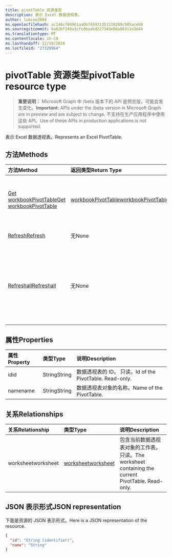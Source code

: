 ```yaml
---
title: pivotTable 资源类型
description: 表示 Excel 数据透视表。
author: lumine2008
ms.openlocfilehash: ac148cf84961aa0b745931351218289c985aceb0
ms.sourcegitcommit: 6a82bf240a3cfc0baabd227349e08a08311e3d44
ms.translationtype: MT
ms.contentlocale: zh-CN
ms.lasthandoff: 12/18/2018
ms.locfileid: "27328964"
---
```

# <a name="pivottable-resource-type"></a><span data-ttu-id="9b33a-103">pivotTable 资源类型</span><span class="sxs-lookup"><span data-stu-id="9b33a-103">pivotTable resource type</span></span>

> <span data-ttu-id="9b33a-104">**重要说明：** Microsoft Graph 中 /beta 版本下的 API 是预览版，可能会发生变化。</span><span class="sxs-lookup"><span data-stu-id="9b33a-104">**Important:** APIs under the /beta version in Microsoft Graph are in preview and are subject to change.</span></span> <span data-ttu-id="9b33a-105">不支持在生产应用程序中使用这些 API。</span><span class="sxs-lookup"><span data-stu-id="9b33a-105">Use of these APIs in production applications is not supported.</span></span>

<span data-ttu-id="9b33a-106">表示 Excel 数据透视表。</span><span class="sxs-lookup"><span data-stu-id="9b33a-106">Represents an Excel PivotTable.</span></span>

## <a name="methods"></a><span data-ttu-id="9b33a-107">方法</span><span class="sxs-lookup"><span data-stu-id="9b33a-107">Methods</span></span>

| <span data-ttu-id="9b33a-108">方法</span><span class="sxs-lookup"><span data-stu-id="9b33a-108">Method</span></span>           | <span data-ttu-id="9b33a-109">返回类型</span><span class="sxs-lookup"><span data-stu-id="9b33a-109">Return Type</span></span>    |<span data-ttu-id="9b33a-110">说明</span><span class="sxs-lookup"><span data-stu-id="9b33a-110">Description</span></span>|
|:---------------|:--------|:----------|
|[<span data-ttu-id="9b33a-111">Get workbookPivotTable</span><span class="sxs-lookup"><span data-stu-id="9b33a-111">Get workbookPivotTable</span></span>](../api/workbookpivottable-get.md) | [<span data-ttu-id="9b33a-112">workbookPivotTable</span><span class="sxs-lookup"><span data-stu-id="9b33a-112">workbookPivotTable</span></span>](workbookpivottable.md) |<span data-ttu-id="9b33a-113">读取 workbookPivotTable 对象的属性和关系。</span><span class="sxs-lookup"><span data-stu-id="9b33a-113">Read properties and relationships of workbookPivotTable object.</span></span>|
|[<span data-ttu-id="9b33a-114">Refresh</span><span class="sxs-lookup"><span data-stu-id="9b33a-114">Refresh</span></span>](../api/workbookpivottable-refresh.md)|<span data-ttu-id="9b33a-115">无</span><span class="sxs-lookup"><span data-stu-id="9b33a-115">None</span></span>|<span data-ttu-id="9b33a-116">刷新数据透视表。</span><span class="sxs-lookup"><span data-stu-id="9b33a-116">Refreshes the PivotTable.</span></span> |
|[<span data-ttu-id="9b33a-117">Refreshall</span><span class="sxs-lookup"><span data-stu-id="9b33a-117">Refreshall</span></span>](../api/workbookpivottable-refreshall.md)|<span data-ttu-id="9b33a-118">无</span><span class="sxs-lookup"><span data-stu-id="9b33a-118">None</span></span>|<span data-ttu-id="9b33a-p102">刷新给定工作表内的所有表。请注意，只能对数据透视表集合执行此操作。</span><span class="sxs-lookup"><span data-stu-id="9b33a-p102">Refresh all tables within given worksheet. Note that this action is available only on the pivot table collection.</span></span>|

## <a name="properties"></a><span data-ttu-id="9b33a-121">属性</span><span class="sxs-lookup"><span data-stu-id="9b33a-121">Properties</span></span>
| <span data-ttu-id="9b33a-122">属性</span><span class="sxs-lookup"><span data-stu-id="9b33a-122">Property</span></span>     | <span data-ttu-id="9b33a-123">类型</span><span class="sxs-lookup"><span data-stu-id="9b33a-123">Type</span></span>   |<span data-ttu-id="9b33a-124">说明</span><span class="sxs-lookup"><span data-stu-id="9b33a-124">Description</span></span>|
|:---------------|:--------|:----------|
|<span data-ttu-id="9b33a-125">id</span><span class="sxs-lookup"><span data-stu-id="9b33a-125">id</span></span>|<span data-ttu-id="9b33a-126">String</span><span class="sxs-lookup"><span data-stu-id="9b33a-126">String</span></span>| <span data-ttu-id="9b33a-p103">数据透视表的 ID。 只读。</span><span class="sxs-lookup"><span data-stu-id="9b33a-p103">Id of the PivotTable.   Read-only.</span></span>|
|<span data-ttu-id="9b33a-129">name</span><span class="sxs-lookup"><span data-stu-id="9b33a-129">name</span></span>|<span data-ttu-id="9b33a-130">String</span><span class="sxs-lookup"><span data-stu-id="9b33a-130">String</span></span>|<span data-ttu-id="9b33a-131">数据透视表对象的名称。</span><span class="sxs-lookup"><span data-stu-id="9b33a-131">Name of the PivotTable.</span></span>    |

## <a name="relationships"></a><span data-ttu-id="9b33a-132">关系</span><span class="sxs-lookup"><span data-stu-id="9b33a-132">Relationships</span></span>
| <span data-ttu-id="9b33a-133">关系</span><span class="sxs-lookup"><span data-stu-id="9b33a-133">Relationship</span></span> | <span data-ttu-id="9b33a-134">类型</span><span class="sxs-lookup"><span data-stu-id="9b33a-134">Type</span></span>   |<span data-ttu-id="9b33a-135">说明</span><span class="sxs-lookup"><span data-stu-id="9b33a-135">Description</span></span>|
|:---------------|:--------|:----------|
|<span data-ttu-id="9b33a-136">worksheet</span><span class="sxs-lookup"><span data-stu-id="9b33a-136">worksheet</span></span>|[<span data-ttu-id="9b33a-137">worksheet</span><span class="sxs-lookup"><span data-stu-id="9b33a-137">worksheet</span></span>](worksheet.md)| <span data-ttu-id="9b33a-p104">包含当前数据透视表对象的工作表。只读。</span><span class="sxs-lookup"><span data-stu-id="9b33a-p104">The worksheet containing the current PivotTable. Read-only.</span></span>   |

## <a name="json-representation"></a><span data-ttu-id="9b33a-140">JSON 表示形式</span><span class="sxs-lookup"><span data-stu-id="9b33a-140">JSON representation</span></span>
<span data-ttu-id="9b33a-141">下面是资源的 JSON 表示形式。</span><span class="sxs-lookup"><span data-stu-id="9b33a-141">Here is a JSON representation of the resource.</span></span>

<!-- {
  "blockType": "resource",
  "optionalProperties": [

  ],
  "@odata.type": "microsoft.graph.workbookPivotTable"
}-->

```json
{
  "id": "String (identifier)",
  "name": "String"
}

```
